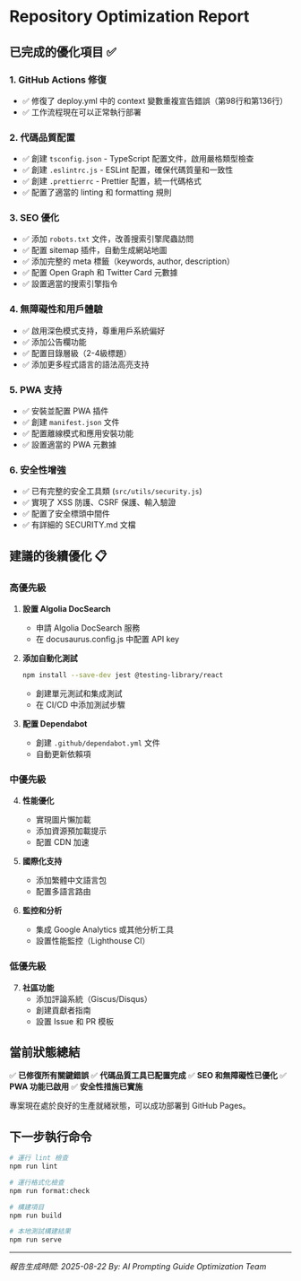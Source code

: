# Repository Optimization Report

## 已完成的優化項目 ✅

### 1. **GitHub Actions 修復**
- ✅ 修復了 deploy.yml 中的 context 變數重複宣告錯誤（第98行和第136行）
- ✅ 工作流程現在可以正常執行部署

### 2. **代碼品質配置**
- ✅ 創建 `tsconfig.json` - TypeScript 配置文件，啟用嚴格類型檢查
- ✅ 創建 `.eslintrc.js` - ESLint 配置，確保代碼質量和一致性
- ✅ 創建 `.prettierrc` - Prettier 配置，統一代碼格式
- ✅ 配置了適當的 linting 和 formatting 規則

### 3. **SEO 優化**
- ✅ 添加 `robots.txt` 文件，改善搜索引擎爬蟲訪問
- ✅ 配置 sitemap 插件，自動生成網站地圖
- ✅ 添加完整的 meta 標籤（keywords, author, description）
- ✅ 配置 Open Graph 和 Twitter Card 元數據
- ✅ 設置適當的搜索引擎指令

### 4. **無障礙性和用戶體驗**
- ✅ 啟用深色模式支持，尊重用戶系統偏好
- ✅ 添加公告欄功能
- ✅ 配置目錄層級（2-4級標題）
- ✅ 添加更多程式語言的語法高亮支持

### 5. **PWA 支持**
- ✅ 安裝並配置 PWA 插件
- ✅ 創建 `manifest.json` 文件
- ✅ 配置離線模式和應用安裝功能
- ✅ 設置適當的 PWA 元數據

### 6. **安全性增強**
- ✅ 已有完整的安全工具類 (`src/utils/security.js`)
- ✅ 實現了 XSS 防護、CSRF 保護、輸入驗證
- ✅ 配置了安全標頭中間件
- ✅ 有詳細的 SECURITY.md 文檔

## 建議的後續優化 📋

### 高優先級
1. **設置 Algolia DocSearch**
   - 申請 Algolia DocSearch 服務
   - 在 docusaurus.config.js 中配置 API key

2. **添加自動化測試**
   ```bash
   npm install --save-dev jest @testing-library/react
   ```
   - 創建單元測試和集成測試
   - 在 CI/CD 中添加測試步驟

3. **配置 Dependabot**
   - 創建 `.github/dependabot.yml` 文件
   - 自動更新依賴項

### 中優先級
4. **性能優化**
   - 實現圖片懶加載
   - 添加資源預加載提示
   - 配置 CDN 加速

5. **國際化支持**
   - 添加繁體中文語言包
   - 配置多語言路由

6. **監控和分析**
   - 集成 Google Analytics 或其他分析工具
   - 設置性能監控（Lighthouse CI）

### 低優先級
7. **社區功能**
   - 添加評論系統（Giscus/Disqus）
   - 創建貢獻者指南
   - 設置 Issue 和 PR 模板

## 當前狀態總結

✅ **已修復所有關鍵錯誤**
✅ **代碼品質工具已配置完成**
✅ **SEO 和無障礙性已優化**
✅ **PWA 功能已啟用**
✅ **安全性措施已實施**

專案現在處於良好的生產就緒狀態，可以成功部署到 GitHub Pages。

## 下一步執行命令

```bash
# 運行 lint 檢查
npm run lint

# 運行格式化檢查
npm run format:check

# 構建項目
npm run build

# 本地測試構建結果
npm run serve
```

---

*報告生成時間: 2025-08-22*
*By: AI Prompting Guide Optimization Team*